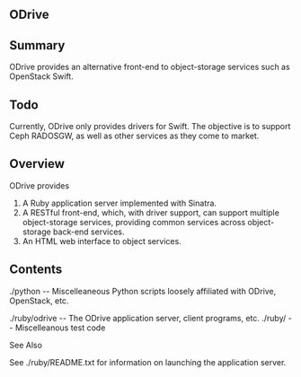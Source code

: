 ODrive
------

Summary
-------

ODrive provides an alternative front-end to object-storage services
such as OpenStack Swift.

Todo
----

Currently, ODrive only provides drivers for Swift.  The objective is to
support Ceph RADOSGW, as well as other services as they come to market.

Overview
--------

ODrive provides
  1. A Ruby application server implemented with Sinatra.
  2. A RESTful front-end, which, with driver support, can
     support multiple object-storage services, providing
     common services across object-storage back-end services.
  3. An HTML web interface to object services.

Contents
--------

./python -- Miscelleaneous Python scripts loosely affiliated with ODrive, OpenStack, etc.

./ruby/odrive -- The ODrive application server, client programs, etc.
./ruby/<other> -- Miscelleanous test code

See Also

See ./ruby/README.txt for information on launching the application server.

